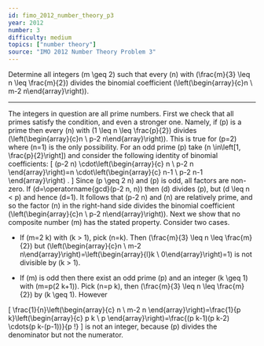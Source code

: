 ```yaml
---
id: fimo_2012_number_theory_p3
year: 2012
number: 3
difficulty: medium
topics: ["number theory"]
source: "IMO 2012 Number Theory Problem 3"
---
```


Determine all integers \(m \geq 2\) such that every \(n\) with \(\frac{m}{3} \leq n \leq \frac{m}{2}\) divides the binomial coefficient \(\left(\begin{array}{c}n \\ m-2 n\end{array}\right)\).


---
The integers in question are all prime numbers.
First we check that all primes satisfy the condition, and even a stronger one. Namely, if \(p\) is a prime then every \(n\) with \(1 \leq n \leq \frac{p}{2}\) divides \(\left(\begin{array}{c}n \\ p-2 n\end{array}\right)\). This is true for \(p=2\) where \(n=1\) is the only possibility. For an odd prime \(p\) take \(n \in\left[1, \frac{p}{2}\right]\) and consider the following identity of binomial coefficients:
\[
(p-2 n) \cdot\left(\begin{array}{c}
n \\
p-2 n
\end{array}\right)=n \cdot\left(\begin{array}{c}
n-1 \\
p-2 n-1
\end{array}\right) .
\]
Since \(p \geq 2 n\) and \(p\) is odd, all factors are non-zero. If \(d=\operatorname{gcd}(p-2 n, n)\) then \(d\) divides \(p\), but \(d \leq n < p\) and hence \(d=1\). It follows that \(p-2 n\) and \(n\) are relatively prime, and so the factor \(n\) in the right-hand side divides the binomial coefficient \(\left(\begin{array}{c}n \\ p-2 n\end{array}\right)\).
Next we show that no composite number \(m\) has the stated property. Consider two cases.

*  If \(m=2 k\) with \(k > 1\), pick \(n=k\). Then \(\frac{m}{3} \leq n \leq \frac{m}{2}\) but \(\left(\begin{array}{c}n \\ m-2 n\end{array}\right)=\left(\begin{array}{l}k \\ 0\end{array}\right)=1\) is not divisible by \(k > 1\).

*  If \(m\) is odd then there exist an odd prime \(p\) and an integer \(k \geq 1\) with \(m=p(2 k+1)\). Pick \(n=p k\), then \(\frac{m}{3} \leq n \leq \frac{m}{2}\) by \(k \geq 1\). However

\[
\frac{1}{n}\left(\begin{array}{c}
n \\
m-2 n
\end{array}\right)=\frac{1}{p k}\left(\begin{array}{c}
p k \\
p
\end{array}\right)=\frac{(p k-1)(p k-2) \cdots(p k-(p-1))}{p !}
\]
is not an integer, because \(p\) divides the denominator but not the numerator.
